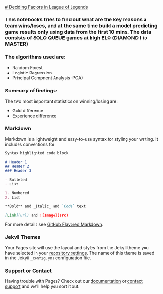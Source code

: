 [# Deciding Factors in League of Legends](https://github.com/charliesong66/Deciding-Factors-in-League-of-Legends/blob/master/deciding-factors-in-league-of-legends.ipynb)

### This notebooks tries to find out what are the key reasons a team wins/loses, and at the same time build a model predicting game results only using data from the first 10 mins. The data consists of SOLO QUEUE games at high ELO (DIAMOND I to MASTER)

### The algorithms used are:
* Random Forest
* Logistic Regression
* Principal Compnent Analysis (PCA)

### Summary of findings:

The two most important statistics on winning/losing are:
* Gold difference
* Experience difference

### Markdown

Markdown is a lightweight and easy-to-use syntax for styling your writing. It includes conventions for

```markdown
Syntax highlighted code block

# Header 1
## Header 2
### Header 3

- Bulleted
- List

1. Numbered
2. List

**Bold** and _Italic_ and `Code` text

[Link](url) and ![Image](src)
```

For more details see [GitHub Flavored Markdown](https://guides.github.com/features/mastering-markdown/).

### Jekyll Themes

Your Pages site will use the layout and styles from the Jekyll theme you have selected in your [repository settings](https://github.com/charliesong66/charlie-portfolio/settings). The name of this theme is saved in the Jekyll `_config.yml` configuration file.

### Support or Contact

Having trouble with Pages? Check out our [documentation](https://docs.github.com/categories/github-pages-basics/) or [contact support](https://github.com/contact) and we’ll help you sort it out.
